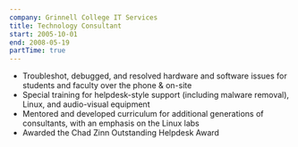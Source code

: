 ```yaml
---
company: Grinnell College IT Services
title: Technology Consultant
start: 2005-10-01
end: 2008-05-19
partTime: true
---
```


- Troubleshot, debugged, and resolved hardware and software issues for students
  and faculty over the phone & on-site
- Special training for helpdesk-style support (including malware removal),
  Linux, and audio-visual equipment
- Mentored and developed curriculum for additional generations of consultants,
  with an emphasis on the Linux labs
- Awarded the Chad Zinn Outstanding Helpdesk Award
